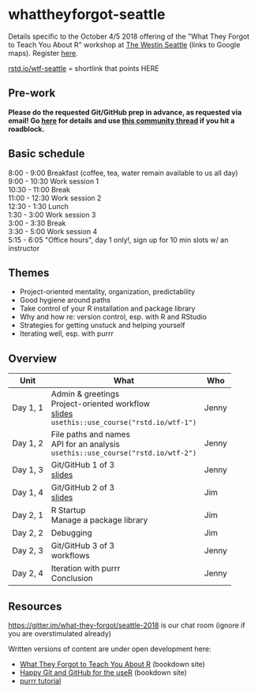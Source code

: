 # whattheyforgot-seattle

Details specific to the October 4/5 2018 offering of the "What They Forgot to Teach You About R" workshop at [The Westin Seattle](https://goo.gl/maps/3KSpPzZjWR92) (links to Google maps). Register [here](https://www.rstudio.com/workshops/what-they-forgot-to-teach-you-about-r/).

[rstd.io/wtf-seattle](https://rstd.io/wtf-seattle) = shortlink that points HERE

## Pre-work

**Please do the requested Git/GitHub prep in advance, as requested via email! Go [here](http://happygitwithr.com/workshops.html#pre-workshop-set-up) for details and use [this community thread](https://community.rstudio.com/t/what-they-forgot-to-teach-you-seattle-oct-2018-system-setup/15287) if you hit a roadblock.**

## Basic schedule

8:00 - 9:00 Breakfast (coffee, tea, water remain available to us all day)  
9:00 - 10:30 Work session 1  
10:30 - 11:00 Break  
11:00 - 12:30 Work session 2  
12:30 - 1:30 Lunch  
1:30 - 3:00 Work session 3  
3:00 - 3:30 Break  
3:30 - 5:00 Work session 4  
5:15 - 6:05 "Office hours", day 1 only!, sign up for 10 min slots w/ an instructor

## Themes

  * Project-oriented mentality, organization, predictability
  * Good hygiene around paths
  * Take control of your R installation and package library
  * Why and how re: version control, esp. with R and RStudio
  * Strategies for getting unstuck and helping yourself
  * Iterating well, esp. with purrr

## Overview

| Unit          | What | Who |
|---------------|------|-----|
| Day 1, 1 | Admin & greetings<br>Project-oriented workflow<br>[slides](day1_slides1_projects-and-paths.pdf)<br>`usethis::use_course("rstd.io/wtf-1")` | Jenny
| Day 1, 2 | File paths and names<br>API for an analysis<br>`usethis::use_course("rstd.io/wtf-2")` | Jenny |
| Day 1, 3 | Git/GitHub 1 of 3<br>[slides](day1_slides2_git-and-github.pdf) | Jenny |
| Day 1, 4 | Git/GitHub 2 of 3<br>[slides](day1_slides4_git-branching-and-remotes.pdf) | Jim |
| Day 2, 1 | R Startup <br>Manage a package library | Jim |
| Day 2, 2 | Debugging | Jim |
| Day 2, 3 | Git/GitHub 3 of 3<br>workflows | Jenny |
| Day 2, 4 | Iteration with purrr<br>Conclusion | Jenny |

## Resources

<https://gitter.im/what-they-forgot/seattle-2018> is our chat room (ignore if you are overstimulated already)

Written versions of content are under open development here:

  * [What They Forgot to Teach You About R](https://whattheyforgot.org) (bookdown site)
  * [Happy Git and GitHub for the useR](http://happygitwithr.com) (bookdown site)
  * [purrr tutorial](https://jennybc.github.io/purrr-tutorial/)
  

